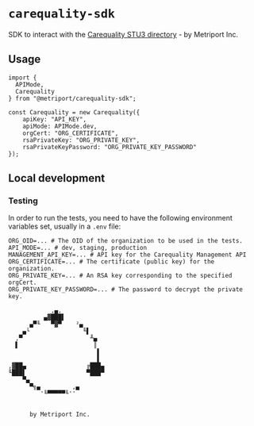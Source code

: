 # `carequality-sdk`

SDK to interact with the [Carequality STU3 directory](https://carequality.org/healthcare-directory/index.html) - by Metriport Inc.

## Usage

```
import {
  APIMode,
  Carequality
} from "@metriport/carequality-sdk";

const Carequality = new Carequality({
    apiKey: "API_KEY",
    apiMode: APIMode.dev,
    orgCert: "ORG_CERTIFICATE",
    rsaPrivateKey: "ORG_PRIVATE_KEY",
    rsaPrivateKeyPassword: "ORG_PRIVATE_KEY_PASSWORD"
});
```

## Local development

### Testing

In order to run the tests, you need to have the following environment variables set, usually in a `.env` file:

```
ORG_OID=... # The OID of the organization to be used in the tests.
API_MODE=... # dev, staging, production
MANAGEMENT_API_KEY=... # API key for the Carequality Management API
ORG_CERTIFICATE=... # The certificate (public key) for the organization.
ORG_PRIVATE_KEY=... # An RSA key corresponding to the specified orgCert.
ORG_PRIVATE_KEY_PASSWORD=... # The password to decrypt the private key.
```

```
            ,▄,
          ▄▓███▌
      ▄▀╙   ▀▓▀    ²▄
    ▄└               ╙▌
  ,▀                   ╨▄
  ▌                     ║
                         ▌
                         ▌
,▓██▄                 ╔███▄
╙███▌                 ▀███▀
    ▀▄
      ▀╗▄         ,▄
         '╙▀▀▀▀▀╙''


      by Metriport Inc.

```
